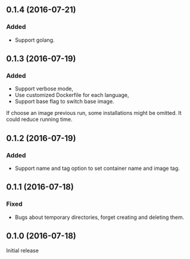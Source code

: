 ## 0.1.4 (2016-07-21)
### Added
* Support golang.


## 0.1.3 (2016-07-19)
### Added
* Support verbose mode,
* Use customized Dockerfile for each language,
* Support base flag to switch base image.

If choose an image previous run, some installations might be omitted.
It could reduce running time.


## 0.1.2 (2016-07-19)
### Added
- Support name and tag option to set container name and image tag.


## 0.1.1 (2016-07-18)
### Fixed
- Bugs about temporary directories, forget creating and deleting them.


## 0.1.0 (2016-07-18)
Initial release
